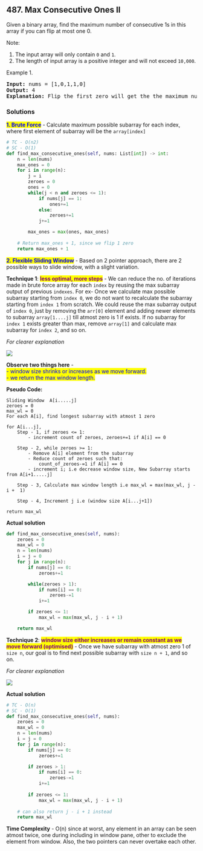 ## 487.  Max Consecutive Ones II

Given a binary array, find the maximum number of consecutive 1s in this array if you can flip at most one 0.

Note:

1. The input array will only contain `0` and `1`.
2. The length of input array is a positive integer and will not exceed `10,000`.

Example 1.

<pre>
<b>Input:</b> nums = [1,0,1,1,0]
<b>Output:</b> 4
<b>Explanation:</b> Flip the first zero will get the the maximum number of consecutive 1s. After flipping, the maximum number of consecutive 1s is 4.
</pre>

### Solutions 

<mark style="color:blue;">**1. Brute Force**</mark> - Calculate maximum possible subarray for each index, where first element of subarray will be the `array[index]`

```python
# TC - O(n2)
# SC - O(1)
def find_max_consecutive_ones(self, nums: List[int]) -> int:
    n = len(nums)
    max_ones = 0
    for i in range(n):
        j = i
        zeroes = 0
        ones = 0
        while(j < n and zeroes <= 1):
            if nums[j] == 1:
                ones+=1
            else:
                zeroes+=1   
            j+=1

        max_ones = max(ones, max_ones)
      
	# Return max_ones + 1, since we flip 1 zero
    return max_ones + 1
```

<mark style="color:blue;">**2. Flexible Sliding Window**</mark> - Based on 2 pointer approach, there are 2 possible ways to slide window, with a slight variation.

**Technique 1**: <mark style="color:purple;">**less optimal, more steps**</mark> -  We can reduce the no. of iterations made in brute force array for each `index` by reusing the max subarray output of previous `indexes`. For ex- Once we calculate max possible subarray starting from `index 0`, we do not want to recalculate the subarray starting from `index 1` from scratch. We could reuse the max subarray output of `index 0`, just by removing the `arr[0]` element and adding newer elements to subarray `array[1....j]` till atmost zero is 1 if exists. If no subarray for `index 1` exists greater than max, remove `array[1]` and calculate max subarray for `index 2`, and so on. 

_For clearer explanation_

![](../../.gitbook/assets/variable\_window\_size.jpeg)

**Observe two things here** - \
<mark style="color:blue;"> - window size shrinks or increases as we move forward.</mark> \
<mark style="color:blue;">  - we return the max window length.</mark>
 
**Pseudo Code:**

```
Sliding Window  A[i.....j]
zeroes = 0
max_wl = 0
For each A[i], find longest subarray with atmost 1 zero

for A[i...j], 
	Step - 1, if zeroes <= 1:
		- increment count of zeroes, zeroes+=1 if A[i] == 0
		
	Step - 2, while zeroes >= 1:
		- Remove A[i] element from the subarray
		- Reduce count of zeroes such that:
			count_of_zeroes-=1 if A[i] == 0
		- increment i; i.e decrease window size, New Subarray starts from A[i+1.....j]
		
	Step - 3, Calculate max window length i.e max_wl = max(max_wl, j - i +  1)
	
	Step - 4, Increment j i.e (window size A[i...j+1])
		
return max_wl
```

**Actual solution**

```python
def find_max_consecutive_ones(self, nums):
    zeroes = 0
    max_wl = 0
    n = len(nums)
    i = j = 0
	for j in range(n):
    	if nums[j] == 0:
    		zeroes+=1

    	while(zeroes > 1):
    		if nums[i] == 0:
    			zeroes-=1
    		i+=1

		if zeroes <= 1:
            max_wl = max(max_wl, j - i + 1)

	return max_wl
```

**Technique 2**: <mark style="color:purple;">**window size either increases or remain constant as we move forward (optimised)**</mark> - Once we have subarray with atmost zero 1 of `size n`, our goal is to find next possible subarray with `size n + 1`, and so on.

_For clearer explanation_

![](<../../.gitbook/assets/fixed\_window\_size.jpeg>)

**Actual solution**

```python
# TC - O(n)
# SC - O(1)
def find_max_consecutive_ones(self, nums):
    zeroes = 0
    max_wl = 0
    n = len(nums)
    i = j = 0
    for j in range(n):
    	if nums[j] == 0:
            zeroes+=1

    	if zeroes > 1:
            if nums[i] == 0:
                zeroes-=1
            i+=1
        
    	if zeroes <= 1:
            max_wl = max(max_wl, j - i + 1)
	
	# can also return j - i + 1 instead
	return max_wl
```

**Time Complexity** - O(n) since at worst, any element in an  array can be seen atmost twice, one during including in window pane, other to exclude the element from window. Also, the two pointers can never overtake each other.
